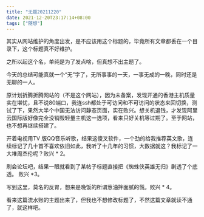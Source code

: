 ```yaml
---
title: "无题20211220"
date: 2021-12-20T23:17:14+08:00
tags: ["随想"]
---
```

其实从网站维护的角度出发，是不应该用这个标题的，毕竟所有文章都丢在一个目录下，这个标题真不好维护。

之所以起这个名，单纯是为了发点啥，但真想不出主题了。

今天的总结可能真就一个“无”字了，无所事事的一天，一事无成的一晚，同时还是无聊的一人。

原计划折腾折腾网站的（不是这个网站），因为未备案，发现开通的香港主机质量实在堪忧，且不说80端口，我连ssh都处于可访问和不可访问的状态来回切换，测试了下，果然大半个中国无法访问静态页面，实在败兴。想关机退钱，才发现阿里云国际版好像完全没销毁轻量主机这一选项，看来只好关机等过期了。至于网站，也不想再继续搭建了。

开着电视用TV 版QQ音乐听歌，结果这傻叉软件，一个劲的给我推荐英文歌，连续标记了几十首不喜欢依旧如此，我听了十几年的习惯，大数据就这？我标记了一大堆周杰伦呢？败兴 * 2。

刷会论坛吧，结果一眼就看到了某帖子标题直接把《蜘蛛侠英雄无归》剧透了个底透。 败兴 *3。

写到这里，莫名的反胃，想来是晚饭的所谓葱油拌面腻的慌。败兴 * 4。

看来这篇流水账的主题出来了，但我也不想修改标题了，不然这篇文章就读不通了，就这样吧。
